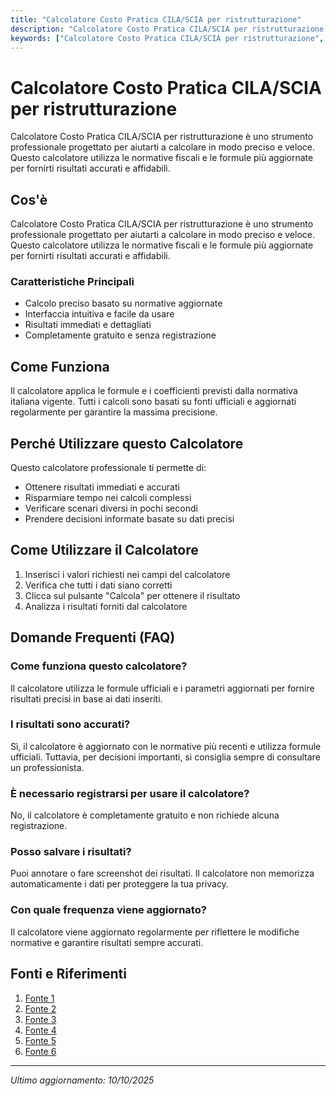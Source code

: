 ```yaml
---
title: "Calcolatore Costo Pratica CILA/SCIA per ristrutturazione"
description: "Calcolatore Costo Pratica CILA/SCIA per ristrutturazione è uno strumento professionale progettato per aiutarti a calcolare in modo preciso e veloce. Questo calcolatore utilizza le normative fiscali e le formule più aggiornate per fornirti risultati accurati e affidabili."
keywords: ["Calcolatore Costo Pratica CILA/SCIA per ristrutturazione", "calcolatore", "calcolo online"]
---
```


# Calcolatore Costo Pratica CILA/SCIA per ristrutturazione

Calcolatore Costo Pratica CILA/SCIA per ristrutturazione è uno strumento professionale progettato per aiutarti a calcolare in modo preciso e veloce. Questo calcolatore utilizza le normative fiscali e le formule più aggiornate per fornirti risultati accurati e affidabili.

## Cos'è

Calcolatore Costo Pratica CILA/SCIA per ristrutturazione è uno strumento professionale progettato per aiutarti a calcolare in modo preciso e veloce. Questo calcolatore utilizza le normative fiscali e le formule più aggiornate per fornirti risultati accurati e affidabili.

### Caratteristiche Principali

- Calcolo preciso basato su normative aggiornate
- Interfaccia intuitiva e facile da usare
- Risultati immediati e dettagliati
- Completamente gratuito e senza registrazione

## Come Funziona

Il calcolatore applica le formule e i coefficienti previsti dalla normativa italiana vigente. Tutti i calcoli sono basati su fonti ufficiali e aggiornati regolarmente per garantire la massima precisione.

## Perché Utilizzare questo Calcolatore

Questo calcolatore professionale ti permette di:

- Ottenere risultati immediati e accurati
- Risparmiare tempo nei calcoli complessi
- Verificare scenari diversi in pochi secondi
- Prendere decisioni informate basate su dati precisi

## Come Utilizzare il Calcolatore

1. Inserisci i valori richiesti nei campi del calcolatore
2. Verifica che tutti i dati siano corretti
3. Clicca sul pulsante "Calcola" per ottenere il risultato
4. Analizza i risultati forniti dal calcolatore

## Domande Frequenti (FAQ)

### Come funziona questo calcolatore?

Il calcolatore utilizza le formule ufficiali e i parametri aggiornati per fornire risultati precisi in base ai dati inseriti.

### I risultati sono accurati?

Sì, il calcolatore è aggiornato con le normative più recenti e utilizza formule ufficiali. Tuttavia, per decisioni importanti, si consiglia sempre di consultare un professionista.

### È necessario registrarsi per usare il calcolatore?

No, il calcolatore è completamente gratuito e non richiede alcuna registrazione.

### Posso salvare i risultati?

Puoi annotare o fare screenshot dei risultati. Il calcolatore non memorizza automaticamente i dati per proteggere la tua privacy.

### Con quale frequenza viene aggiornato?

Il calcolatore viene aggiornato regolarmente per riflettere le modifiche normative e garantire risultati sempre accurati.

## Fonti e Riferimenti

1. [Fonte 1](https://geometra-roma.com/quanto-costa-una-pratica-edilizia/)
2. [Fonte 2](https://www.geoproject.roma.it/costo-della-cila-a-roma/)
3. [Fonte 3](https://www.lacasapensata.it/?p=817)
4. [Fonte 4](https://www.idealista.it/news/immobiliare/residenziale/2023/10/05/175722-tutto-quello-che-c-e-da-sapere-sulla-cila-edilizia)
5. [Fonte 5](https://biblus.acca.it/scia-edilizia-cos-e/)
6. [Fonte 6](https://www.gruppomade.com/ristrutturare-casa-costi-da-tenere-in-considerazione-prima-di-iniziare/)

---

*Ultimo aggiornamento: 10/10/2025*
